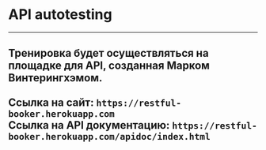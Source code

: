 # API autotesting

---
Тренировка будет осуществляться на площадке для API, созданная Марком Винтерингхэмом.<br><br>
Ссылка на сайт: ```https://restful-booker.herokuapp.com```<br>
Ссылка на API документацию: ```https://restful-booker.herokuapp.com/apidoc/index.html```
---
